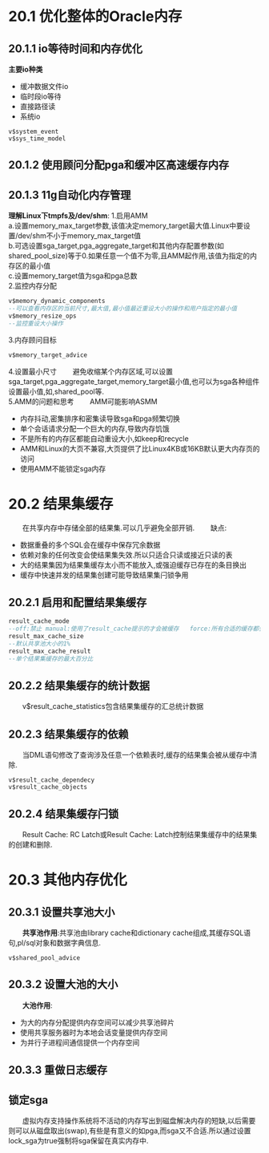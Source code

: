# 20.1 优化整体的Oracle内存
## 20.1.1 io等待时间和内存优化
**主要io种类**
+ 缓冲数据文件io
+ 临时段io等待
+ 直接路径读
+ 系统io
```
v$system_event
v$sys_time_model
```
## 20.1.2 使用顾问分配pga和缓冲区高速缓存内存
## 20.1.3 11g自动化内存管理
**理解Linux下tmpfs及/dev/shm**:
1.启用AMM   
a.设置memory_max_target参数,该值决定memory_target最大值.Linux中要设置/dev/shm不小于memory_max_target值  
b.可选设置sga_target,pga_aggregate_target和其他内存配置参数(如shared_pool_size)等于0.如果任意一个值不为零,且AMM起作用,该值为指定的内存区的最小值    
c.设置memory_target值为sga和pga总数     
2.监控内存分配
```sql
v$memory_dynamic_components
--可以查看内存区的当前尺寸,最大值,最小值最近重设大小的操作和用户指定的最小值
v$memory_resize_ops
--监控重设大小操作
```
3.内存顾问目标
```sql
v$memory_target_advice
```
4.设置最小尺寸
&emsp;&emsp;避免收缩某个内存区域,可以设置sga_target,pga_aggregate_target,memory_target最小值,也可以为sga各种组件设置最小值,如,shared_pool等.    
5.AMM的问题和思考
&emsp;&emsp;AMM可能影响ASMM
+ 内存抖动,密集排序和密集读导致sga和pga频繁切换
+ 单个会话请求分配一个巨大的内存,导致内存饥饿
+ 不是所有的内存区都能自动重设大小,如keep和recycle
+ AMM和Linux的大页不兼容,大页提供了比Linux4KB或16KB默认更大内存页的访问
+ 使用AMM不能锁定sga内存
# 20.2 结果集缓存
&emsp;&emsp;在共享内存中存储全部的结果集.可以几乎避免全部开销.
&emsp;&emsp;缺点:
+ 数据重叠的多个SQL会在缓存中保存冗余数据
+ 依赖对象的任何改变会使结果集失效.所以只适合只读或接近只读的表
+ 大的结果集因为结果集缓存太小而不能放入,或强迫缓存已存在的条目换出
+ 缓存中快速并发的结果集创建可能导致结果集闩锁争用
## 20.2.1 启用和配置结果集缓存
```sql
result_cache_mode
--off:禁止 manual:使用了result_cache提示的才会被缓存   force:所有合适的缓存都会被缓存
result_max_cache_size
--默认共享池大小的1%
result_max_cache_result
--单个结果集缓存的最大百分比
```
## 20.2.2 结果集缓存的统计数据
&emsp;&emsp;v$result_cache_statistics包含结果集缓存的汇总统计数据
## 20.2.3 结果集缓存的依赖
&emsp;&emsp;当DML语句修改了查询涉及任意一个依赖表时,缓存的结果集会被从缓存中清除.
```
v$result_cache_dependecy
v$result_cache_objects
```
## 20.2.4 结果集缓存闩锁
&emsp;&emsp;Result Cache: RC Latch或Result Cache: Latch控制结果集缓存中的结果集的创建和删除.
# 20.3 其他内存优化
## 20.3.1 设置共享池大小
&emsp;&emsp;**共享池作用**:共享池由library cache和dictionary cache组成,其缓存SQL语句,pl/sql对象和数据字典信息.  
```
v$shared_pool_advice
```
## 20.3.2 设置大池的大小
&emsp;&emsp;**大池作用**:
+ 为大的内存分配提供内存空间可以减少共享池碎片
+ 使用共享服务器时为本地会话变量提供内存空间
+ 为并行子进程间通信提供一个内存空间
## 20.3.3 重做日志缓存
## 锁定sga
&emsp;&emsp;虚拟内存支持操作系统将不活动的内存写出到磁盘解决内存的短缺,以后需要则可以从磁盘取出(swap),有些是有意义的如pga,而sga又不合适.所以通过设置lock_sga为true强制将sga保留在真实内存中.